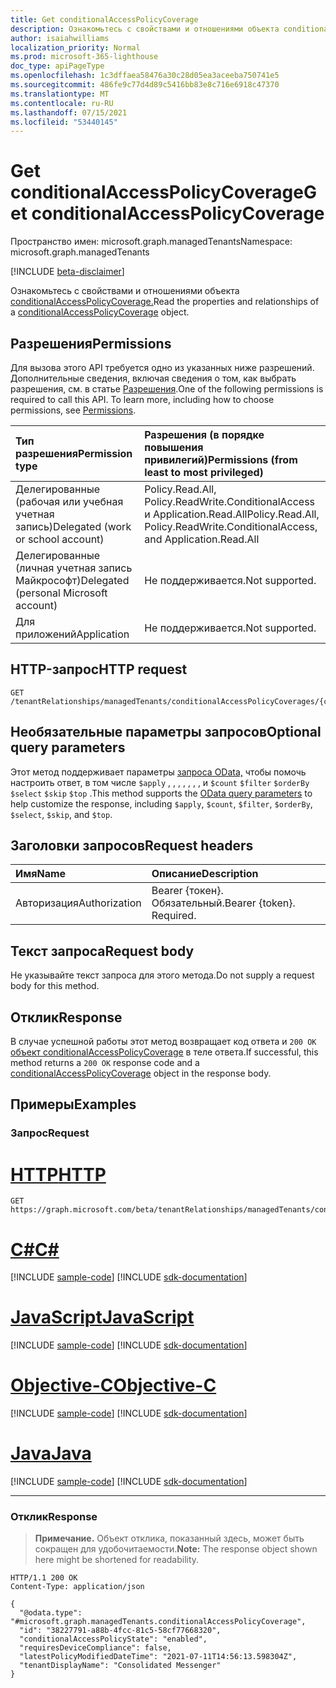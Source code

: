 ```yaml
---
title: Get conditionalAccessPolicyCoverage
description: Ознакомьтесь с свойствами и отношениями объекта conditionalAccessPolicyCoverage.
author: isaiahwilliams
localization_priority: Normal
ms.prod: microsoft-365-lighthouse
doc_type: apiPageType
ms.openlocfilehash: 1c3dffaea58476a30c28d05ea3aceeba750741e5
ms.sourcegitcommit: 486fe9c77d4d89c5416bb83e8c716e6918c47370
ms.translationtype: MT
ms.contentlocale: ru-RU
ms.lasthandoff: 07/15/2021
ms.locfileid: "53440145"
---
```

# <a name="get-conditionalaccesspolicycoverage"></a><span data-ttu-id="b0053-103">Get conditionalAccessPolicyCoverage</span><span class="sxs-lookup"><span data-stu-id="b0053-103">Get conditionalAccessPolicyCoverage</span></span>
<span data-ttu-id="b0053-104">Пространство имен: microsoft.graph.managedTenants</span><span class="sxs-lookup"><span data-stu-id="b0053-104">Namespace: microsoft.graph.managedTenants</span></span>

[!INCLUDE [beta-disclaimer](../../includes/beta-disclaimer.md)]

<span data-ttu-id="b0053-105">Ознакомьтесь с свойствами и отношениями объекта [conditionalAccessPolicyCoverage.](../resources/managedtenants-conditionalaccesspolicycoverage.md)</span><span class="sxs-lookup"><span data-stu-id="b0053-105">Read the properties and relationships of a [conditionalAccessPolicyCoverage](../resources/managedtenants-conditionalaccesspolicycoverage.md) object.</span></span>

## <a name="permissions"></a><span data-ttu-id="b0053-106">Разрешения</span><span class="sxs-lookup"><span data-stu-id="b0053-106">Permissions</span></span>
<span data-ttu-id="b0053-p101">Для вызова этого API требуется одно из указанных ниже разрешений. Дополнительные сведения, включая сведения о том, как выбрать разрешения, см. в статье [Разрешения](/graph/permissions-reference).</span><span class="sxs-lookup"><span data-stu-id="b0053-p101">One of the following permissions is required to call this API. To learn more, including how to choose permissions, see [Permissions](/graph/permissions-reference).</span></span>

|<span data-ttu-id="b0053-109">Тип разрешения</span><span class="sxs-lookup"><span data-stu-id="b0053-109">Permission type</span></span>|<span data-ttu-id="b0053-110">Разрешения (в порядке повышения привилегий)</span><span class="sxs-lookup"><span data-stu-id="b0053-110">Permissions (from least to most privileged)</span></span>|
|:---|:---|
|<span data-ttu-id="b0053-111">Делегированные (рабочая или учебная учетная запись)</span><span class="sxs-lookup"><span data-stu-id="b0053-111">Delegated (work or school account)</span></span>|<span data-ttu-id="b0053-112">Policy.Read.All, Policy.ReadWrite.ConditionalAccess и Application.Read.All</span><span class="sxs-lookup"><span data-stu-id="b0053-112">Policy.Read.All, Policy.ReadWrite.ConditionalAccess, and Application.Read.All</span></span>|
|<span data-ttu-id="b0053-113">Делегированные (личная учетная запись Майкрософт)</span><span class="sxs-lookup"><span data-stu-id="b0053-113">Delegated (personal Microsoft account)</span></span>|<span data-ttu-id="b0053-114">Не поддерживается.</span><span class="sxs-lookup"><span data-stu-id="b0053-114">Not supported.</span></span>|
|<span data-ttu-id="b0053-115">Для приложений</span><span class="sxs-lookup"><span data-stu-id="b0053-115">Application</span></span>|<span data-ttu-id="b0053-116">Не поддерживается.</span><span class="sxs-lookup"><span data-stu-id="b0053-116">Not supported.</span></span>|

## <a name="http-request"></a><span data-ttu-id="b0053-117">HTTP-запрос</span><span class="sxs-lookup"><span data-stu-id="b0053-117">HTTP request</span></span>

<!-- {
  "blockType": "ignored"
}
-->
``` http
GET /tenantRelationships/managedTenants/conditionalAccessPolicyCoverages/{conditionalAccessPolicyCoverageId}
```

## <a name="optional-query-parameters"></a><span data-ttu-id="b0053-118">Необязательные параметры запросов</span><span class="sxs-lookup"><span data-stu-id="b0053-118">Optional query parameters</span></span>
<span data-ttu-id="b0053-119">Этот метод поддерживает параметры [запроса OData,](/graph/query-parameters) чтобы помочь настроить ответ, в том числе `$apply` , , , , , , , и `$count` `$filter` `$orderBy` `$select` `$skip` `$top` .</span><span class="sxs-lookup"><span data-stu-id="b0053-119">This method supports the [OData query parameters](/graph/query-parameters) to help customize the response, including `$apply`, `$count`, `$filter`, `$orderBy`, `$select`, `$skip`, and `$top`.</span></span>

## <a name="request-headers"></a><span data-ttu-id="b0053-120">Заголовки запросов</span><span class="sxs-lookup"><span data-stu-id="b0053-120">Request headers</span></span>
|<span data-ttu-id="b0053-121">Имя</span><span class="sxs-lookup"><span data-stu-id="b0053-121">Name</span></span>|<span data-ttu-id="b0053-122">Описание</span><span class="sxs-lookup"><span data-stu-id="b0053-122">Description</span></span>|
|:---|:---|
|<span data-ttu-id="b0053-123">Авторизация</span><span class="sxs-lookup"><span data-stu-id="b0053-123">Authorization</span></span>|<span data-ttu-id="b0053-p102">Bearer {токен}. Обязательный.</span><span class="sxs-lookup"><span data-stu-id="b0053-p102">Bearer {token}. Required.</span></span>|

## <a name="request-body"></a><span data-ttu-id="b0053-126">Текст запроса</span><span class="sxs-lookup"><span data-stu-id="b0053-126">Request body</span></span>
<span data-ttu-id="b0053-127">Не указывайте текст запроса для этого метода.</span><span class="sxs-lookup"><span data-stu-id="b0053-127">Do not supply a request body for this method.</span></span>

## <a name="response"></a><span data-ttu-id="b0053-128">Отклик</span><span class="sxs-lookup"><span data-stu-id="b0053-128">Response</span></span>

<span data-ttu-id="b0053-129">В случае успешной работы этот метод возвращает код ответа и `200 OK` [объект conditionalAccessPolicyCoverage](../resources/managedtenants-conditionalaccesspolicycoverage.md) в теле ответа.</span><span class="sxs-lookup"><span data-stu-id="b0053-129">If successful, this method returns a `200 OK` response code and a [conditionalAccessPolicyCoverage](../resources/managedtenants-conditionalaccesspolicycoverage.md) object in the response body.</span></span>

## <a name="examples"></a><span data-ttu-id="b0053-130">Примеры</span><span class="sxs-lookup"><span data-stu-id="b0053-130">Examples</span></span>

### <a name="request"></a><span data-ttu-id="b0053-131">Запрос</span><span class="sxs-lookup"><span data-stu-id="b0053-131">Request</span></span>

# <a name="http"></a>[<span data-ttu-id="b0053-132">HTTP</span><span class="sxs-lookup"><span data-stu-id="b0053-132">HTTP</span></span>](#tab/http)
<!-- {
  "blockType": "request",
  "name": "get_conditionalaccesspolicycoverage"
}
-->
``` http
GET https://graph.microsoft.com/beta/tenantRelationships/managedTenants/conditionalAccessPolicyCoverages/{conditionalAccessPolicyCoverageId}
```
# <a name="c"></a>[<span data-ttu-id="b0053-133">C#</span><span class="sxs-lookup"><span data-stu-id="b0053-133">C#</span></span>](#tab/csharp)
[!INCLUDE [sample-code](../includes/snippets/csharp/get-conditionalaccesspolicycoverage-csharp-snippets.md)]
[!INCLUDE [sdk-documentation](../includes/snippets/snippets-sdk-documentation-link.md)]

# <a name="javascript"></a>[<span data-ttu-id="b0053-134">JavaScript</span><span class="sxs-lookup"><span data-stu-id="b0053-134">JavaScript</span></span>](#tab/javascript)
[!INCLUDE [sample-code](../includes/snippets/javascript/get-conditionalaccesspolicycoverage-javascript-snippets.md)]
[!INCLUDE [sdk-documentation](../includes/snippets/snippets-sdk-documentation-link.md)]

# <a name="objective-c"></a>[<span data-ttu-id="b0053-135">Objective-C</span><span class="sxs-lookup"><span data-stu-id="b0053-135">Objective-C</span></span>](#tab/objc)
[!INCLUDE [sample-code](../includes/snippets/objc/get-conditionalaccesspolicycoverage-objc-snippets.md)]
[!INCLUDE [sdk-documentation](../includes/snippets/snippets-sdk-documentation-link.md)]

# <a name="java"></a>[<span data-ttu-id="b0053-136">Java</span><span class="sxs-lookup"><span data-stu-id="b0053-136">Java</span></span>](#tab/java)
[!INCLUDE [sample-code](../includes/snippets/java/get-conditionalaccesspolicycoverage-java-snippets.md)]
[!INCLUDE [sdk-documentation](../includes/snippets/snippets-sdk-documentation-link.md)]

---



### <a name="response"></a><span data-ttu-id="b0053-137">Отклик</span><span class="sxs-lookup"><span data-stu-id="b0053-137">Response</span></span>
><span data-ttu-id="b0053-138">**Примечание.** Объект отклика, показанный здесь, может быть сокращен для удобочитаемости.</span><span class="sxs-lookup"><span data-stu-id="b0053-138">**Note:** The response object shown here might be shortened for readability.</span></span>
<!-- {
  "blockType": "response",
  "truncated": true,
  "@odata.type": "microsoft.graph.managedTenants.conditionalAccessPolicyCoverage"
}
-->
``` http
HTTP/1.1 200 OK
Content-Type: application/json

{
  "@odata.type": "#microsoft.graph.managedTenants.conditionalAccessPolicyCoverage",
  "id": "38227791-a88b-4fcc-81c5-58cf77668320",
  "conditionalAccessPolicyState": "enabled",
  "requiresDeviceCompliance": false,
  "latestPolicyModifiedDateTime": "2021-07-11T14:56:13.598304Z",
  "tenantDisplayName": "Consolidated Messenger"
}
```
